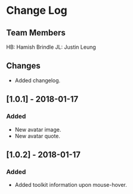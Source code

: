# Change Log

## Team Members
HB: Hamish Brindle
JL: Justin Leung

## Changes

- Added changelog.

## [1.0.1] - 2018-01-17
### Added
- New avatar image.
- New avatar quote.

## [1.0.2] - 2018-01-17
### Added
- Added toolkit information upon mouse-hover.
